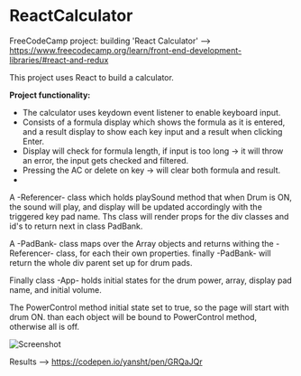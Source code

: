 # ReactCalculator

FreeCodeCamp project: building 'React Calculator' --> <br/>
https://www.freecodecamp.org/learn/front-end-development-libraries/#react-and-redux

This project uses React to build a calculator.

<b>Project functionality:</b>
- The calculator uses keydown event listener to enable keyboard input.
- Consists of a formula display which shows the formula as it is entered, and a result display to show each key input and a result when clicking Enter.
- Display will check for formula length, if input is too long -> it will throw an error, the input gets checked and filtered.
- Pressing the AC or delete on key -> will clear both formula and result.
- 

A -Referencer- class which holds playSound method that when Drum is ON, the sound will play, and display will be updated accordingly with the triggered key pad name.
Ths class will render props for the div classes and id's to return next in class PadBank.
  
A -PadBank- class maps over the Array objects and returns withing the -Referencer- class, for each their own properties. finally -PadBank- will return the whole div parent set up for drum pads.
  
Finally class -App- holds initial states for the drum power, array, display pad name, and initial volume.
 
The PowerControl method initial state set to true, so the page will start with drum ON.
than each object will be bound to PowerControl method, otherwise all is off.

![Screenshot](DrumPad.png)


Results --> 
https://codepen.io/yansht/pen/GRQaJQr
